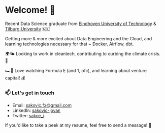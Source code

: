 # Welcome! 🤠

Recent Data Science graduate from [Eindhoven University of Technology](https://www.tue.nl/en/) & [Tilburg University](https://www.tilburguniversity.edu/) 🇳🇱

Getting more & more excited about Data Engineering and the Cloud, and learning technologies necessary for that ~ Docker, Airflow, dbt.

🌍🌤️ Looking to work in cleantech, contributing to curbing the climate crisis. 🛑 

🏎️🔌 Love watching Formula E (and 1, ofc), and learning about venture capital! 💰 

### 📫 Let's get in touch

- Email: sakovic.fx@gmail.com
- LinkedIn: [sakovic-jovan](https://www.linkedin.com/in/sakovic-jovan/)
- Twitter: [sakce_j](https://twitter.com/sakce_j)

If you'd like to take a peek at my resume, feel free to send a message! 📰
<!-- This is still a WIP :P  -->
<!-- <img src="https://user-images.githubusercontent.com/25181517/117364277-fc4eb280-aebd-11eb-8769-a3583c6a2037.png" alt="Git" width="50"/>

<div>
  <code><img height="50" src="https://www.python.org/static/community_logos/python-logo-inkscape.svg" alt="Python" title="Python" /></code>
  <code><img height="50" src="https://user-images.githubusercontent.com/25181517/117208135-11134380-adf5-11eb-8878-040fd0f015b2.png" alt="REST" title="REST" /></code>
	<code><img height="50" src="https://user-images.githubusercontent.com/25181517/117364277-fc4eb280-aebd-11eb-8769-a3583c6a2037.png" alt="Git" title="Git" /></code>
	<code><img height="50" src="https://user-images.githubusercontent.com/25181517/121302453-01a67f00-c8fa-11eb-8c86-2ee00734c9a8.png" alt="Postman" title="Postman" /></code>
	<code><img height="50" src="https://user-images.githubusercontent.com/25181517/117208740-bfb78400-adf5-11eb-97bb-09072b6bedfc.png" alt="PostgreSQL" title="PostgreSQL" /></code>
	<code><img height="50" src="https://user-images.githubusercontent.com/25181517/117207330-263ba280-adf4-11eb-9b97-0ac5b40bc3be.png" alt="Docker" title="Docker" /></code>
</div> -->
<!-- ![Git](https://user-images.githubusercontent.com/25181517/117364277-fc4eb280-aebd-11eb-8769-a3583c6a2037.png) -->


<!--
TODO:
- make a portfolio on github.io
- 
-->
